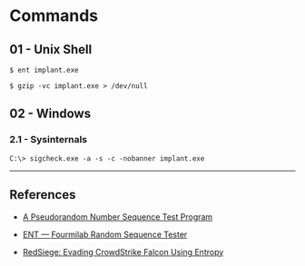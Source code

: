 # Commands

## 01 - Unix Shell

`$ ent implant.exe`

`$ gzip -vc implant.exe > /dev/null`

## 02 - Windows

### 2.1 - Sysinternals 

`C:\> sigcheck.exe -a -s -c -nobanner implant.exe`

---
## References

- [A Pseudorandom Number Sequence Test Program](https://www.fourmilab.ch/random/)

- [ENT — Fourmilab Random Sequence Tester](https://github.com/Fourmilab/ent_random_sequence_tester)

- [RedSiege: Evading CrowdStrike Falcon Using Entropy](https://redsiege.com/blog/2023/04/evading-crowdstrike-falcon-using-entropy/)